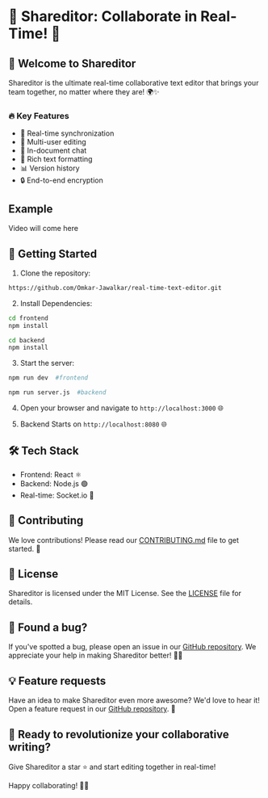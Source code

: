# 🚀 Shareditor: Collaborate in Real-Time! 📝

## 🌟 Welcome to Shareditor

Shareditor is the ultimate real-time collaborative text editor that brings your team together, no matter where they are! 🌍✨

### 🔥 Key Features

- 🔄 Real-time synchronization
- 👥 Multi-user editing
- 💬 In-document chat
- 🎨 Rich text formatting
- 📊 Version history
- 🔒 End-to-end encryption

## Example

Video will come here

## 🚀 Getting Started

1. Clone the repository:

```bash
https://github.com/Omkar-Jawalkar/real-time-text-editor.git
```

2. Install Dependencies:

```bash
cd frontend
npm install
```
```bash
cd backend
npm install
```

3. Start the server:


```bash
npm run dev  #frontend
```
```bash
npm run server.js  #backend
```

4. Open your browser and navigate to `http://localhost:3000` 🌐
   
5. Backend Starts on `http://localhost:8080` 🌐

## 🛠️ Tech Stack

- Frontend: React ⚛️
- Backend: Node.js 🟢
- Real-time: Socket.io 🔌

## 🤝 Contributing

We love contributions! Please read our [CONTRIBUTING.md](CONTRIBUTING.md) file to get started. 🙌

## 📜 License

Shareditor is licensed under the MIT License. See the [LICENSE](LICENSE) file for details.

## 🐛 Found a bug?

If you've spotted a bug, please open an issue in our [GitHub repository](https://github.com/Omkar-Jawalkar/real-time-text-editor/issues). We appreciate your help in making Shareditor better! 🕵️‍♀️

## 💡 Feature requests

Have an idea to make Shareditor even more awesome? We'd love to hear it! Open a feature request in our [GitHub repository](https://github.com/Omkar-Jawalkar/real-time-text-editor/issues). 💭

## 🚀 Ready to revolutionize your collaborative writing?

Give Shareditor a star ⭐ and start editing together in real-time!

Happy collaborating! 🎈🎉
   

